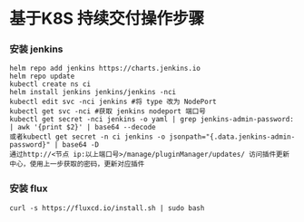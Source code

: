 # 基于K8S 持续交付操作步骤
### 安装 jenkins
    helm repo add jenkins https://charts.jenkins.io
    helm repo update
    kubectl create ns ci
    helm install jenkins jenkins/jenkins -nci
    kubectl edit svc -nci jenkins #将 type 改为 NodePort
    kubectl get svc -nci #获取 jenkins nodeport 端口号
    kubectl get secret -nci jenkins -o yaml | grep jenkins-admin-password: | awk '{print $2}' | base64 --decode
    或者kubectl get secret -n ci jenkins -o jsonpath="{.data.jenkins-admin-password}" | base64 -D
    通过http://<节点 ip:以上端口号>/manage/pluginManager/updates/ 访问插件更新中心，使用上一步获取的密码，更新对应插件
### 安装 flux
    curl -s https://fluxcd.io/install.sh | sudo bash 
